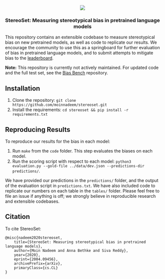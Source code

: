 <p align="center">
    <br>
        <img src="http://stereoset.mit.edu/github-banner.png"/>
    <br>
<p>

<h3 align="center">
<p>StereoSet: Measuring stereotypical bias in pretrained language models
</h3>

This repository contains an extensible codebase to measure stereotypical bias on new pretrained models, as well as code to replicate our results. We encourage the community to use this as a springboard for further evaluation of bias in pretrained language models, and to submit attempts to mitigate bias to the [leaderboard](http://stereoset.mit.edu).

**Note:** This repository is currently not actively maintained. For updated code and the full test set, see the [Bias Bench](https://github.com/McGill-NLP/bias-bench) repository.

## Installation
1. Clone the repository: `git clone https://github.com/moinnadeem/stereoset.git`
2. Install the requirements: `cd stereoset && pip install -r requirements.txt`

## Reproducing Results
To reproduce our results for the bias in each model:

1. Run `make` from the `code` folder. This step evaluates the biases on each model.
2. Run the scoring script with respect to each model: `python3 evaluation.py --gold-file ../data/dev.json --predictions-dir predictions/`. 

We have provided our predictions in the `predictions/` folder, and the output of the evaluation script in `predictions.txt`. We have also included code to replicate our numbers on each table in the `tables/` folder. Please feel free to file an issue if anything is off; we strongly believe in reproducible research and extensible codebases.

## Citation
To cite StereoSet: 

```
@misc{nadeem2020stereoset,
    title={StereoSet: Measuring stereotypical bias in pretrained language models},
    author={Moin Nadeem and Anna Bethke and Siva Reddy},
    year={2020},
    eprint={2004.09456},
    archivePrefix={arXiv},
    primaryClass={cs.CL}
}
```
